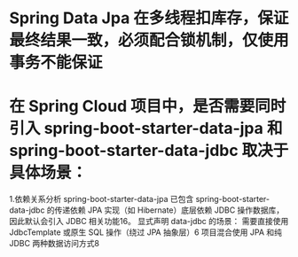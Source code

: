 

# Spring Data Jpa 在多线程扣库存，保证最终结果一致，必须配合锁机制，仅使用事务不能保证



# 在 Spring Cloud 项目中，是否需要同时引入 spring-boot-starter-data-jpa 和 spring-boot-starter-data-jdbc 取决于具体场景：
1.依赖关系分析‌
spring-boot-starter-data-jpa 已包含 spring-boot-starter-data-jdbc 的传递依赖
JPA 实现（如 Hibernate）底层依赖 JDBC 操作数据库，因此默认会引入 JDBC 相关功能16。
‌显式声明 data-jdbc 的场景‌：
需要直接使用 JdbcTemplate 或原生 SQL 操作（绕过 JPA 抽象层）6
项目混合使用 JPA 和纯 JDBC 两种数据访问方式8